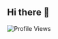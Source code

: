 ## Hi there 👋

![Profile Views](https://hits.seeyoufarm.com/api/count/incr/badge.svg?url=https%3A%2F%2Fgithub.com%2FDux-ping&count_bg=%2379C83D&title_bg=%23555555&icon=&icon_color=%23E7E7E7&title=views&edge_flat=false)




<!--
**Dux-ping/Dux-ping** is a ✨ _special_ ✨ repository because its `README.md` (this file) appears on your GitHub profile.




Here are some ideas to get you started:

- 🔭 I’m currently working on ...
- 🌱 I’m currently learning ...
- 👯 I’m looking to collaborate on ...
- 🤔 I’m looking for help with ...
- 💬 Ask me about ...
- 📫 How to reach me: ...
- 😄 Pronouns: ...
- ⚡ Fun fact: ...
-->

